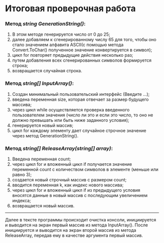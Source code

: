 # Итоговая проверочная работа

### Метод _string GenerationString()_: ###

1. В этом методе генерируется число от 0 до 25;
2. далее добавляем к сгенерированному числу 65 для того, чтобы оно стало значением алфавита ASCII(с помощью метода Convert.ToChar() полученное значение конвертируется в символ);
3. цикл for повторяет предыдущие действия несколько раз;
4. путем добавления всех сгенерированных символов формируется строка;
5. возвращается случайная строка.

### Метод _string[] InputArray()_: ###

1. Создан минимальный пользовательский интерфейс (Введите ...);
2. введена переменная size, которая отвечает за размер будущего массива;
3. через цикл while осуществляется проверка введенного пользователем значения (число ли это и если это число, то оно не должно превышать или быть ниже заданного условия);
4. генерируется новый массив;
5. цикл for каждому элементу дает случайное строчное значение через метод GenerationString().

### Метод _string[] ReleaseArray(string[] array)_: ###

1. Введена переменная count;
2. через цикл for и вложенный цикл if получается значение переменной count с количеством символов в элементе (меньше или равно 3);
3. создается новый строчный массив с размером count;
4. вводится переменная k, как индекс нового массива;
5. через цикл for и вложенный цикл if из предыдущего условия вносятся данные в новый массив с последующим увеличением индекса;
6. возвращается новый массив.

---
Далее в тексте программы происходит очистка консоли, инициируется и выводится на экран первый массив из метода InputArray(). После инициируется и выводится на экран второй массив из метода ReleaseArray, передав ему в качестве аргумента первый массив.